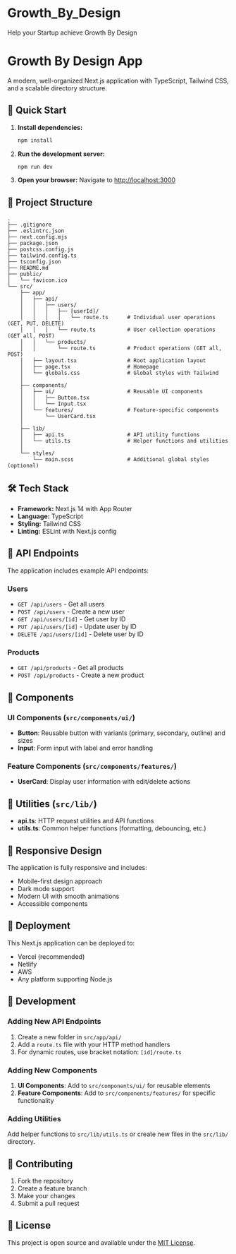 # Growth_By_Design
Help your Startup achieve Growth By Design

# Growth By Design App

A modern, well-organized Next.js application with TypeScript, Tailwind CSS, and a scalable directory structure.

## 🚀 Quick Start

1. **Install dependencies:**
   ```bash
   npm install
   ```

2. **Run the development server:**
   ```bash
   npm run dev
   ```

3. **Open your browser:**
   Navigate to [http://localhost:3000](http://localhost:3000)

## 📁 Project Structure

```
.
├── .gitignore
├── .eslintrc.json
├── next.config.mjs
├── package.json
├── postcss.config.js
├── tailwind.config.ts
├── tsconfig.json
├── README.md
├── public/
│   └── favicon.ico
└── src/
    ├── app/
    │   ├── api/
    │   │   ├── users/
    │   │   │   ├── [userId]/
    │   │   │   │   └── route.ts      # Individual user operations (GET, PUT, DELETE)
    │   │   │   └── route.ts          # User collection operations (GET all, POST)
    │   │   └── products/
    │   │       └── route.ts          # Product operations (GET all, POST)
    │   ├── layout.tsx                # Root application layout
    │   ├── page.tsx                  # Homepage
    │   └── globals.css               # Global styles with Tailwind
    │
    ├── components/
    │   ├── ui/                       # Reusable UI components
    │   │   ├── Button.tsx
    │   │   └── Input.tsx
    │   └── features/                 # Feature-specific components
    │       └── UserCard.tsx
    │
    ├── lib/
    │   ├── api.ts                    # API utility functions
    │   └── utils.ts                  # Helper functions and utilities
    │
    └── styles/
        └── main.scss                 # Additional global styles (optional)
```

## 🛠 Tech Stack

- **Framework:** Next.js 14 with App Router
- **Language:** TypeScript
- **Styling:** Tailwind CSS
- **Linting:** ESLint with Next.js config

## 📡 API Endpoints

The application includes example API endpoints:

### Users
- `GET /api/users` - Get all users
- `POST /api/users` - Create a new user
- `GET /api/users/[id]` - Get user by ID
- `PUT /api/users/[id]` - Update user by ID
- `DELETE /api/users/[id]` - Delete user by ID

### Products
- `GET /api/products` - Get all products
- `POST /api/products` - Create a new product

## 🎨 Components

### UI Components (`src/components/ui/`)
- **Button**: Reusable button with variants (primary, secondary, outline) and sizes
- **Input**: Form input with label and error handling

### Feature Components (`src/components/features/`)
- **UserCard**: Display user information with edit/delete actions

## 🔧 Utilities (`src/lib/`)

- **api.ts**: HTTP request utilities and API functions
- **utils.ts**: Common helper functions (formatting, debouncing, etc.)

## 📱 Responsive Design

The application is fully responsive and includes:
- Mobile-first design approach
- Dark mode support
- Modern UI with smooth animations
- Accessible components

## 🚀 Deployment

This Next.js application can be deployed to:
- Vercel (recommended)
- Netlify
- AWS
- Any platform supporting Node.js

## 📝 Development

### Adding New API Endpoints

1. Create a new folder in `src/app/api/`
2. Add a `route.ts` file with your HTTP method handlers
3. For dynamic routes, use bracket notation: `[id]/route.ts`

### Adding New Components

1. **UI Components**: Add to `src/components/ui/` for reusable elements
2. **Feature Components**: Add to `src/components/features/` for specific functionality

### Adding Utilities

Add helper functions to `src/lib/utils.ts` or create new files in the `src/lib/` directory.

## 🤝 Contributing

1. Fork the repository
2. Create a feature branch
3. Make your changes
4. Submit a pull request

## 📄 License

This project is open source and available under the [MIT License](LICENSE).
